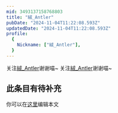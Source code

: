 ```yaml
---
mid: 3493137158768803
title: "絨_Antler"
pubDate: "2024-11-04T11:22:08.593Z"
updatedDate: "2024-11-04T11:22:08.593Z"
profile:
  {
    Nickname: ["絨_Antler"],
  }
---
```


关注[絨_Antler](https://space.bilibili.com/3493137158768803)谢谢喵~ 关注[絨_Antler](https://space.bilibili.com/3493137158768803)谢谢喵~

## 此条目有待补充
你可以在[这里](https://github.com/Yuhanawa/VTuber.ICU/edit/master/src/content/v/絨_Antler/index.md)编辑本文
